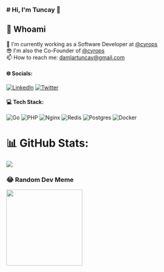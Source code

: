 
### # Hi, I'm Tuncay 👋

##  💫 Whoami
🔭 I'm currently working as a Software Developer at     [@cyrops](https://cyrops.com)  
😎 I'm also the Co-Founder of [@cyrops](https://cyrops.com)   
📫 How to reach me: damlartuncay@gmail.com

#### 🌐 Socials: 
[![LinkedIn](https://img.shields.io/badge/LinkedIn-%230077B5.svg?logo=linkedin&logoColor=&background=white)](https://linkedin.com/in/tuncaydamlar) [![Twitter](https://img.shields.io/badge/twitter-%231DA1F2.svg?logo=x&logoColor=white)](https://twitter.com/tuncaydmlr) 

#### 💻 Tech Stack:
![Go](https://img.shields.io/badge/go-%2300ADD8.svg?style=for-the-badge&logo=go&logoColor=white) ![PHP](https://img.shields.io/badge/php-%23777BB4.svg?style=for-the-badge&logo=php&logoColor=white) ![Nginx](https://img.shields.io/badge/nginx-%23009639.svg?style=for-the-badge&logo=nginx&logoColor=white) ![Redis](https://img.shields.io/badge/redis-%23DD0031.svg?style=for-the-badge&logo=redis&logoColor=white) ![Postgres](https://img.shields.io/badge/postgres-%23316192.svg?style=for-the-badge&logo=postgresql&logoColor=white) ![Docker](https://img.shields.io/badge/docker-%230db7ed.svg?style=for-the-badge&logo=docker&logoColor=white)
# 📊 GitHub Stats:

![](https://github-readme-streak-stats.herokuapp.com/?user=tuncaydamlar&theme=city_light&hide_border=false)

### 😂 Random Dev Meme
<img src='https://randommeme-five.vercel.app/' style="height: 200px;"/>

